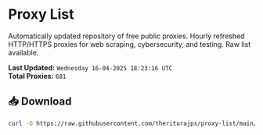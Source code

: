 # Proxy List

Automatically updated repository of free public proxies. Hourly refreshed HTTP/HTTPS proxies for web scraping, cybersecurity, and testing. Raw list available.

**Last Updated:** `Wednesday 16-04-2025 18:23:16 UTC`  
**Total Proxies:** `681`

## 📥 Download
```bash
curl -O https://raw.githubusercontent.com/theriturajps/proxy-list/main/proxies.txt
